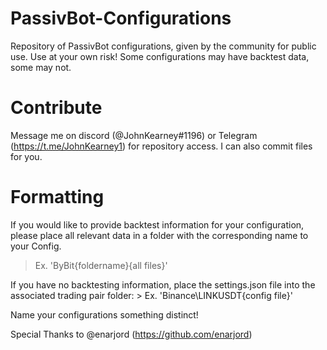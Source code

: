 # PassivBot-Configurations

Repository of PassivBot configurations, given by the community for public use.
Use at your own risk! Some configurations may have backtest data, some may not.

# Contribute

Message me on discord (@JohnKearney#1196) or Telegram (https://t.me/JohnKearney1) for repository access. I can also commit files for you.


# Formatting

If you would like to provide backtest information for your configuration, please place all relevant data in a folder with the corresponding name to your Config.
> Ex. 'ByBit\{foldername}\{all files}'

If you have no backtesting information, place the settings.json file into the associated trading pair folder: > Ex. 'Binance\LINKUSDT\{config file}'

 Name your configurations something distinct!

Special Thanks to @enarjord (https://github.com/enarjord)
